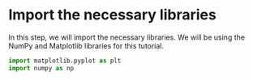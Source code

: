# Import the necessary libraries

In this step, we will import the necessary libraries. We will be using the NumPy and Matplotlib libraries for this tutorial.

```python
import matplotlib.pyplot as plt
import numpy as np
```

#
